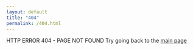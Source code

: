 ```yaml
---
layout: default
title: "404"
permalink: /404.html
---
```

HTTP ERROR 404 - PAGE NOT FOUND
Try going back to the [main page](https://jfrfonseca.github.io)
